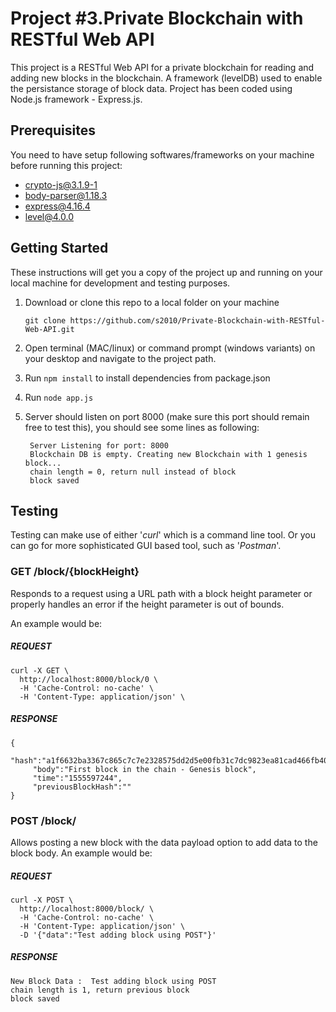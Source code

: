 # Project #3.Private Blockchain with RESTful Web API
This project is a RESTful Web API for a private blockchain for reading and adding new blocks in the blockchain. A framework (levelDB) used to enable the persistance storage of block data. Project has been coded using Node.js framework - Express.js.

## Prerequisites

You need to have setup following softwares/frameworks on your machine before running this project:

- crypto-js@3.1.9-1
- body-parser@1.18.3
- express@4.16.4
- level@4.0.0

## Getting Started

These instructions will get you a copy of the project up and running on your local machine for development and testing purposes. 

1. Download or clone this repo to a local folder on your machine
    
     `git clone https://github.com/s2010/Private-Blockchain-with-RESTful-Web-API.git`

2. Open terminal (MAC/linux) or command prompt (windows variants) on your desktop and navigate to the project path.
3. Run `npm install` to install dependencies from package.json
4. Run `node app.js`
5. Server should listen on port 8000 (make sure this port should remain free to test this), you should see some lines as following:
 
        Server Listening for port: 8000
        Blockchain DB is empty. Creating new Blockchain with 1 genesis block...
        chain length = 0, return null instead of block
        block saved

## Testing 

 Testing can make use of either '*curl*' which is a command line tool. Or you can go for more sophisticated GUI based tool, such as '*Postman*'.

### GET /block/{blockHeight}

Responds to a request using a URL path with a block height parameter or properly handles an error if the height parameter is out of bounds.

An example would be:

##### REQUEST

```
curl -X GET \
  http://localhost:8000/block/0 \
  -H 'Cache-Control: no-cache' \
  -H 'Content-Type: application/json' \
```

##### RESPONSE

```
{
     "hash":"a1f6632ba3367c865c7c7e2328575dd2d5e00fb31c7dc9823ea81cad466fb409","height":0,
     "body":"First block in the chain - Genesis block",
     "time":"1555597244",
     "previousBlockHash":""
}     
```

### POST /block/

Allows posting a new block with the data payload option to add data to the block body. 
An example would be:

##### REQUEST

```
curl -X POST \
  http://localhost:8000/block/ \
  -H 'Cache-Control: no-cache' \
  -H 'Content-Type: application/json' \
  -D '{"data":"Test adding block using POST"}'
```

##### RESPONSE

```
New Block Data :  Test adding block using POST
chain length is 1, return previous block
block saved
```